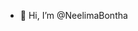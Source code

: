 - 👋 Hi, I’m @NeelimaBontha


<!---
NeelimaBontha/NeelimaBontha is a ✨ special ✨ repository because its `README.md` (this file) appears on your GitHub profile.
You can click the Preview link to take a look at your changes.
--->
